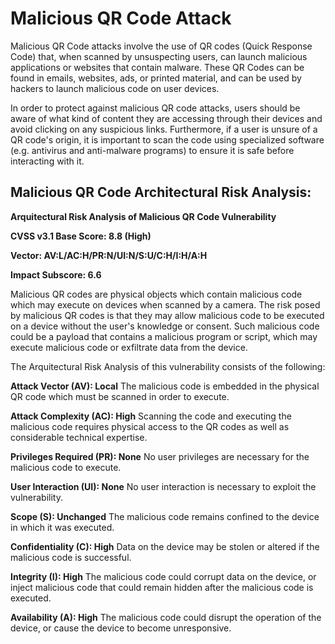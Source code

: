 # Malicious QR Code Attack 

Malicious QR Code attacks involve the use of QR codes (Quick Response Code) that, when scanned by unsuspecting users, can launch malicious applications or websites that contain malware. These QR Codes can be found in emails, websites, ads, or printed material, and can be used by hackers to launch malicious code on user devices.

In order to protect against malicious QR code attacks, users should be aware of what kind of content they are accessing through their devices and avoid clicking on any suspicious links. Furthermore, if a user is unsure of a QR code's origin, it is important to scan the code using specialized software (e.g. antivirus and anti-malware programs) to ensure it is safe before interacting with it.

## Malicious QR Code Architectural Risk Analysis: 

**Arquitectural Risk Analysis of Malicious QR Code Vulnerability**

**CVSS v3.1 Base Score: 8.8 (High)**

**Vector: AV:L/AC:H/PR:N/UI:N/S:U/C:H/I:H/A:H**

**Impact Subscore: 6.6**

Malicious QR codes are physical objects which contain malicious code which may execute on devices when scanned by a camera. The risk posed by malicious QR codes is that they may allow malicious code to be executed on a device without the user's knowledge or consent. Such malicious code could be a payload that contains a malicious program or script, which may execute malicious code or exfiltrate data from the device.

The Arquitectural Risk Analysis of this vulnerability consists of the following:

**Attack Vector (AV): Local**
The malicious code is embedded in the physical QR code which must be scanned in order to execute.

**Attack Complexity (AC): High**
Scanning the code and executing the malicious code requires physical access to the QR codes as well as considerable technical expertise.

**Privileges Required (PR): None**
No user privileges are necessary for the malicious code to execute.

**User Interaction (UI): None**
No user interaction is necessary to exploit the vulnerability.

**Scope (S): Unchanged**
The malicious code remains confined to the device in which it was executed.

**Confidentiality (C): High**
Data on the device may be stolen or altered if the malicious code is successful.

**Integrity (I): High**
The malicious code could corrupt data on the device, or inject malicious code that could remain hidden after the malicious code is executed.

**Availability (A): High**
The malicious code could disrupt the operation of the device, or cause the device to become unresponsive.